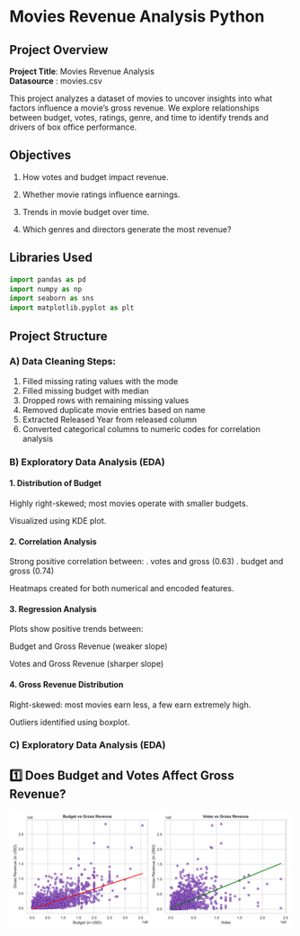 # Movies Revenue Analysis Python

## Project Overview

**Project Title**: Movies Revenue Analysis  
**Datasource** : movies.csv

This project analyzes a dataset of movies to uncover insights into what factors influence a movie’s gross revenue. We explore relationships between budget, votes, ratings, genre, and time to identify trends and drivers of box office performance.

## Objectives

1. How votes and budget impact revenue.

2. Whether movie ratings influence earnings.
   
3. Trends in movie budget over time.
   
4. Which genres and directors generate the most revenue?

## Libraries Used
```python
import pandas as pd
import numpy as np
import seaborn as sns
import matplotlib.pyplot as plt
```

## Project Structure

### A) Data Cleaning Steps:
1. Filled missing rating values with the mode
2. Filled missing budget with median
3. Dropped rows with remaining missing values
4. Removed duplicate movie entries based on name
5. Extracted Released Year from released column
6. Converted categorical columns to numeric codes for correlation analysis

### B) Exploratory Data Analysis (EDA)
#### 1. Distribution of Budget
Highly right-skewed; most movies operate with smaller budgets.

Visualized using KDE plot.



#### 2. Correlation Analysis
Strong positive correlation between:
. votes and gross (0.63)
. budget and gross (0.74)

Heatmaps created for both numerical and encoded features.

#### 3. Regression Analysis
Plots show positive trends between:

Budget and Gross Revenue (weaker slope)

Votes and Gross Revenue (sharper slope)

#### 4. Gross Revenue Distribution
Right-skewed: most movies earn less, a few earn extremely high.

Outliers identified using boxplot.

### C)  Exploratory Data Analysis (EDA)

## 1️⃣ Does Budget and Votes Affect Gross Revenue?

![Insight_1](https://github.com/worksakshi/Movie-Revenue-Analysis-Python/blob/main/budget_votes_vs_gross_comparison.png)












